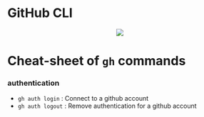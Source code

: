 # GitHub CLI
<p align="center"><img src ="ghcli.png"/></p>


# Cheat-sheet of ```gh``` commands
### **authentication**

- ```gh auth login``` : Connect to a github account <br>
- ```gh auth logout``` : Remove authentication for a github account